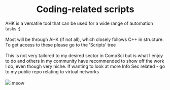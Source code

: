 



<h1 align="center"> Coding-related scripts</h1>



AHK is a versatile tool that can be used for a wide range of automation tasks :)
<br>
</br>
Most will be through AHK (if not all), which closely follows C++ in structure.
To get access to these please go to the 'Scripts' tree
<br>
</br>
This is not very tailored to my desired sector in CompSci but is what I enjoy to do and others in my community have recommended to show off the work I do, even though very niche. If wanting to look at more Info Sec related - go to my public repo relating to virtual networks
<br>
</br>
![](https://i.imgur.com/4KizCpq.jpeg)
meow
